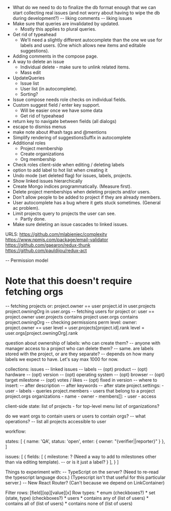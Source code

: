 * What do we need to do to finalize the db format enough that we can start collecting
  real issues (and not worry about having to wipe the db during development?)
  -- liking comments
  -- liking issues
* Make sure that queries are invalidated by updated.
  * Mostly this applies to plural queries.
* Get rid of typeahead
  * We'll need a slightly different autocomplete than the one we use for labels and users.
    (One which allows new items and editable suggestions).
* Adding comments in the compose page.
* A way to delete an issue
  * Individual delete - make sure to unlink related items.
  * Mass edit
* UpdateQueries
  * Issue list
  * User list (in autocomplete).
  * Sorting?
* Issue compose needs role checks on individual fields.
* Custom suggest field / enter key support.
  * Will be easier once we have some data
  * Get rid of typeahead
* return key to navigate between fields (all dialogs)
* escape to dismiss menus
* make note about #hash tags and @mentions
* Simplify rendering of suggestionsSuffix in autocomplete
* Additional roles
  * Project membership
  * Create organizations
  * Org membership
* Check roles client-side when editing / deleting labels
* option to add label to hot list when creating it
* Undo mode (set deleted flag) for issues, labels, projects.
* Show linked issues hierarchically
* Create Mongo indices programmatically. (Measure first).
* Delete project memberships when deleting projects and/or users.
* Don't allow people to be added to project if they are already members.
* User autocomplete has a bug where it gets stuck sometimes. (General ac problem).
* Limit projects query to projects the user can see.
  * Partly done.
* Make sure deleting an issue cascades to linked issues.

URLS:
  https://github.com/mlabieniec/complexity
  https://www.npmjs.com/package/email-validator
  https://github.com/gaearon/redux-thunk
  https://github.com/pauldijou/redux-act

-- Permission model
  # Note that this doesn't require fetching orgs
  -- fetching projects
    or:
      project.owner == user
      project.id in user.projects
      project.owningOrg in user.orgs
  -- fetching users for project
    or:
      user == project.owner
      user.projects contains project
      user.orgs contains project.owningOrg
  -- checking permissions
    perm level:
      owner: project.owner == user
      level = user.projects[project.id].rank
      level = user.orgs[project.owningOrg].rank

question about ownership of labels: who can create them?
  -- anyone with manager access to a project
who can delete them?
  -- same.
are labels stored with the project, or are they separate?
  -- depends on how many labels we expect to have. Let's say max 1000 for now.

collections:
  issues
    -- linked issues
    -- labels
    -- (opt) product
      -- (opt) hardware
      -- (opt) version
      -- (opt) operating system
    -- (opt) browser
    -- (opt) target milestone
    -- (opt) votes / likes
    -- (opt) fixed in version
    -- where to insert:
       -- after description
       -- after keywords
       -- after state
  project.settings:
    - user
    - labels
    - queries
  project.members - users that belong to a project
  project.orgs
  organizations
    - name
    - owner
    - members[]:
      - user
      - access

client-side state:
  list of projects - for top-level menu
  list of organizations?

do we want orgs to contain users or users to contain orgs?
  -- what operations?
    -- list all projects accessible to user

workflow:

states: [
  {
    name: 'QA',
    status: 'open',
    enter: {
      owner: "{verifier||reporter}"
    }
  },
]

issues: [
  {
    fields: [
      {
        milestone: ? (Need a way to add to milestones other than via editing template).
          -- or is it just a label?
      }
    ],
  }
]

Things to experiment with:
  -- TypeScript on the server? (Need to re-read the typescript language docs.)
    (Typescript isn't that useful for this particular server.)
  -- New React Router? (Can't because we depend on LinkContainer)

Filter rows:
  [field][op][value][x]
  Row types:
    * enum (checkboxes?)
    * set (state, type) (checkboxes?)
    * users
      * contains any of (list of users)
      * contains all of (list of users)
      * contains none of (list of users)
